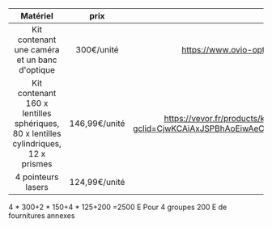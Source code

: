 | Matériel | prix | lien d'achat |
| :------: | :--: | :----------: |
| Kit contenant une caméra et un banc d'optique| 300€/unité | https://www.ovio-optics.com/pack-camera-numerique-optique-et-filtres-ovisio-as-202972.html |
| Kit contenant 160 x lentilles sphériques, 80 x lentilles cylindriques, 12 x prismes  | 146,99€/unité | https://vevor.fr/products/kit-de-266pcs-266-lentilles-dessai-optique-jante-boitier-en-alu-cadre-dessai?gclid=CjwKCAiAxJSPBhAoEiwAeO_fP93vWEWtwTsSgvb5j9Q5EkO2ZHMfAQ7yFofFPRNmUNrjydPeYH6nCxoCvmQQAvD_BwE |
| 4 pointeurs lasers | 124,99€/unité | https://www.laserpointeur.com/c-41_95-p-10017.html |

4 * 300+2 * 150+4 * 125+200 =2500 E Pour 4 groupes
200 E de fournitures annexes 
